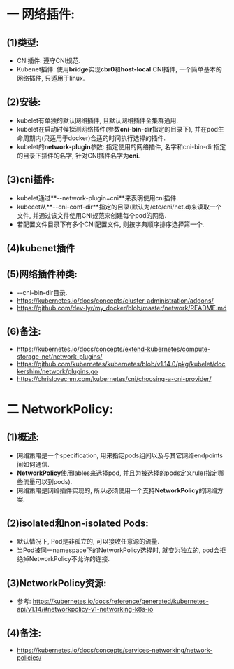 # 一 网络插件:
## (1)类型:
- CNI插件: 遵守CNI规范.
- Kubenet插件: 使用**bridge**实现**cbr0**和**host-local** CNI插件, 一个简单基本的网络插件, 只适用于linux.

## (2)安装:
- kubelet有单独的默认网络插件, 且默认网络插件全集群通用.
- kubelet在启动时候探测网络插件(参数**cni-bin-dir**指定的目录下), 并在pod生命周期内(只适用于docker)合适的时间执行选择的插件.
- kubelet的**network-plugin**参数: 指定使用的网络插件, 名字和cni-bin-dir指定的目录下插件的名字, 针对CNI插件名字为**cni**.

## (3)cni插件:
- kubelet通过**--network-plugin=cni**来表明使用cni插件.
- kubecet从**--cni-conf-dir**指定的目录(默认为/etc/cni/net.d)来读取一个文件, 并通过该文件使用CNI规范来创建每个pod的网络.
- 若配置文件目录下有多个CNI配置文件, 则按字典顺序排序选择第一个.

## (4)kubenet插件

## (5)网络插件种类:
- --cni-bin-dir目录.
- https://kubernetes.io/docs/concepts/cluster-administration/addons/
- https://github.com/dev-lyr/my_docker/blob/master/network/README.md

## (6)备注:
- https://kubernetes.io/docs/concepts/extend-kubernetes/compute-storage-net/network-plugins/
- https://github.com/kubernetes/kubernetes/blob/v1.14.0/pkg/kubelet/dockershim/network/plugins.go
- https://chrislovecnm.com/kubernetes/cni/choosing-a-cni-provider/

# 二 NetworkPolicy:
## (1)概述:
- 网络策略是一个specification, 用来指定pods组间以及与其它网络endpoints间如何通信.
- **NetworkPolicy**使用lables来选择pod, 并且为被选择的pods定义rule(指定哪些流量可以到pods).
- 网络策略是网络插件实现的, 所以必须使用一个支持**NetworkPolicy**的网络方案.

## (2)isolated和non-isolated Pods:
- 默认情况下, Pod是非孤立的, 可以接收任意源的流量.
- 当Pod被同一namespace下的NetworkPolicy选择时, 就变为独立的, pod会拒绝掉NetworkPolicy不允许的连接.

## (3)NetworkPolicy资源:
- 参考: https://kubernetes.io/docs/reference/generated/kubernetes-api/v1.14/#networkpolicy-v1-networking-k8s-io

## (4)备注:
- https://kubernetes.io/docs/concepts/services-networking/network-policies/

